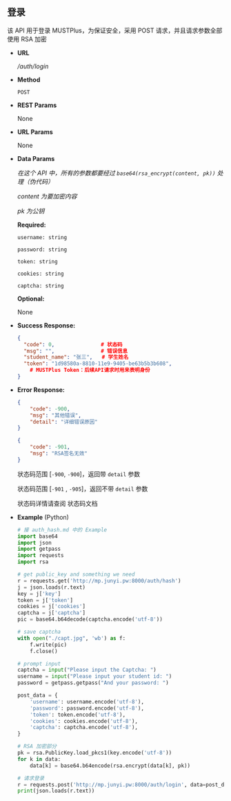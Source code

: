 ## **登录**

  该 API 用于登录 MUSTPlus，为保证安全，采用 POST 请求，并且请求参数全部使用 RSA 加密

- **URL**

  _/auth/login_

- **Method**

  `POST`
  
- **REST Params**
  
  None
  
- **URL Params**

  None

- **Data Params**

   _在这个 API 中，所有的参数都要经过 `base64(rsa_encrypt(content, pk))` 处理（伪代码）_

   _content 为要加密内容_

   _pk 为公钥_

   **Required:**

   `username: string`

   `password: string`

   `token: string`

   `cookies: string`

   `captcha: string`

   **Optional:**

   None

- **Success Response:**

  ```JSON
  {
  	"code": 0,     	         # 状态码
  	"msg": "",     	         # 错误信息
  	"student_name": "张三",   # 学生姓名
  	"token": "1d98580a-8810-11e9-9405-be63b5b3b608",
      # MUSTPlus Token：后续API请求时用来表明身份
  }
  ```
  
- **Error Response:**

  ```JSON
  {
      "code": -900,
      "msg": "其他错误",
      "detail": "详细错误原因"
  }
  ```
  
  ```JSON
  {
      "code": -901,
      "msg": "RSA签名无效"
  }
  ```
  
  状态码范围 [`-900`, `-900`]，返回带 `detail` 参数
  
  状态码范围 [`-901` , `-905`]，返回不带 `detail` 参数
  
  状态码详情请查阅 状态码文档
  
- **Example** (Python)

   ```python
   # 接 auth_hash.md 中的 Example
   import base64
   import json
   import getpass
   import requests
   import rsa
   
   # get public_key and something we need
   r = requests.get('http://mp.junyi.pw:8000/auth/hash')
   j = json.loads(r.text)
   key = j['key']
   token = j['token']
   cookies = j['cookies']
   captcha = j['captcha']
   pic = base64.b64decode(captcha.encode('utf-8'))
   
   # save captcha
   with open("./capt.jpg", 'wb') as f:
       f.write(pic)
       f.close()
   
   # prompt input
   captcha = input("Please input the Captcha: ")
   username = input("Please input your student id: ")
   password = getpass.getpass("And your password: ")
   
   post_data = {
       'username': username.encode('utf-8'),
       'password': password.encode('utf-8'),
       'token': token.encode('utf-8'),
       'cookies': cookies.encode('utf-8'),
       'captcha': captcha.encode('utf-8'),
   }
   
   # RSA 加密部分
   pk = rsa.PublicKey.load_pkcs1(key.encode('utf-8'))
   for k in data:
       data[k] = base64.b64encode(rsa.encrypt(data[k], pk))
   
   # 请求登录
   r = requests.post('http://mp.junyi.pw:8000/auth/login', data=post_data)
   print(json.loads(r.text))
   
   ```
```
   
   


```